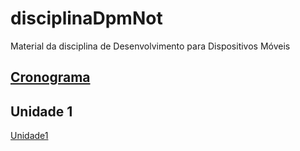 <!-- Disciplina OLD <https://ava3.furb.br/course/view.php?id=24151> -->

# disciplinaDpmNot

Material da disciplina de Desenvolvimento para Dispositivos Móveis

## [Cronograma](cronograma.md "cronograma")  

## Unidade 1  

[Unidade1](Unidade1 "Unidade 1")  
